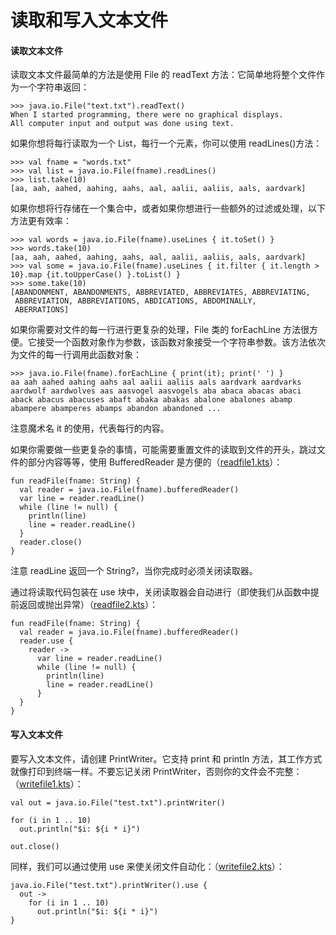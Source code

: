 # 读取和写入文本文件

#### 读取文本文件

读取文本文件最简单的方法是使用 File 的 readText 方法：它简单地将整个文件作为一个字符串返回：

```
>>> java.io.File("text.txt").readText()
When I started programming, there were no graphical displays. 
All computer input and output was done using text.

```

如果你想将每行读取为一个 List<String>，每行一个元素，你可以使用 readLines()方法：

```
>>> val fname = "words.txt"
>>> val list = java.io.File(fname).readLines()
>>> list.take(10)
[aa, aah, aahed, aahing, aahs, aal, aalii, aaliis, aals, aardvark]

```

如果你想将行存储在一个集合中，或者如果你想进行一些额外的过滤或处理，以下方法更有效率：

```
>>> val words = java.io.File(fname).useLines { it.toSet() }
>>> words.take(10)
[aa, aah, aahed, aahing, aahs, aal, aalii, aaliis, aals, aardvark]
>>> val some = java.io.File(fname).useLines { it.filter { it.length > 10}.map {it.toUpperCase() }.toList() }
>>> some.take(10)
[ABANDONMENT, ABANDONMENTS, ABBREVIATED, ABBREVIATES, ABBREVIATING,
 ABBREVIATION, ABBREVIATIONS, ABDICATIONS, ABDOMINALLY,
 ABERRATIONS]

```

如果你需要对文件的每一行进行更复杂的处理，File 类的 forEachLine 方法很方便。它接受一个函数对象作为参数，该函数对象接受一个字符串参数。该方法依次为文件的每一行调用此函数对象：

```
>>> java.io.File(fname).forEachLine { print(it); print(' ') }
aa aah aahed aahing aahs aal aalii aaliis aals aardvark aardvarks
aardwolf aardwolves aas aasvogel aasvogels aba abaca abacas abaci
aback abacus abacuses abaft abaka abakas abalone abalones abamp
abampere abamperes abamps abandon abandoned ...

```

注意魔术名 it 的使用，代表每行的内容。

如果你需要做一些更复杂的事情，可能需要重置文件的读取到文件的开头，跳过文件的部分内容等等，使用 BufferedReader 是方便的（[readfile1.kts](https://github.com/otfried/cs109-kotlin/raw/master/tutorial/94-files/readfile1.kts)）：

```
fun readFile(fname: String) {
  val reader = java.io.File(fname).bufferedReader()
  var line = reader.readLine()
  while (line != null) {
    println(line)
    line = reader.readLine()
  }
  reader.close()
}

```

注意 readLine 返回一个 String?，当你完成时必须关闭读取器。

通过将读取代码包装在 use 块中，关闭读取器会自动进行（即使我们从函数中提前返回或抛出异常）（[readfile2.kts](https://github.com/otfried/cs109-kotlin/raw/master/tutorial/94-files/readfile2.kts)）：

```
fun readFile(fname: String) {
  val reader = java.io.File(fname).bufferedReader()
  reader.use {
    reader ->
      var line = reader.readLine()
      while (line != null) {
        println(line)
        line = reader.readLine()
      }
  }
}

```

#### 写入文本文件

要写入文本文件，请创建 PrintWriter。它支持 print 和 println 方法，其工作方式就像打印到终端一样。不要忘记关闭 PrintWriter，否则你的文件会不完整：（[writefile1.kts](https://github.com/otfried/cs109-kotlin/raw/master/tutorial/94-files/writefile1.kts)）：

```
val out = java.io.File("test.txt").printWriter()

for (i in 1 .. 10)
  out.println("$i: ${i * i}")

out.close()

```

同样，我们可以通过使用 use 来使关闭文件自动化：（[writefile2.kts](https://github.com/otfried/cs109-kotlin/raw/master/tutorial/94-files/writefile2.kts)）：

```
java.io.File("test.txt").printWriter().use {
  out ->
    for (i in 1 .. 10)
      out.println("$i: ${i * i}")
}

```
